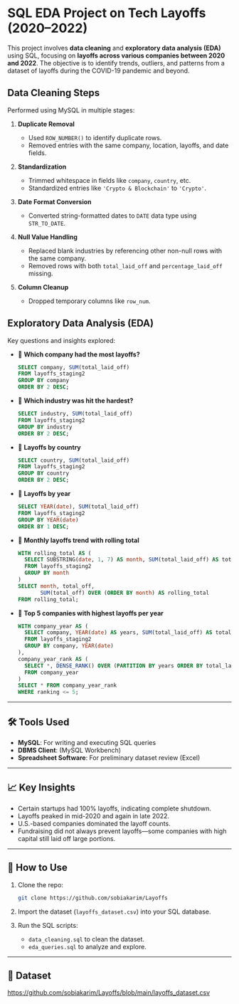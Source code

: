 #  SQL EDA Project on Tech Layoffs (2020–2022)

This project involves **data cleaning** and **exploratory data analysis (EDA)** using SQL, focusing on **layoffs across various companies between 2020 and 2022**. The objective is to identify trends, outliers, and patterns from a dataset of layoffs during the COVID-19 pandemic and beyond.

##  Data Cleaning Steps

Performed using MySQL in multiple stages:

1. **Duplicate Removal**  
   - Used `ROW_NUMBER()` to identify duplicate rows.
   - Removed entries with the same company, location, layoffs, and date fields.

2. **Standardization**  
   - Trimmed whitespace in fields like `company`, `country`, etc.
   - Standardized entries like `'Crypto & Blockchain'` to `'Crypto'`.

3. **Date Format Conversion**  
   - Converted string-formatted dates to `DATE` data type using `STR_TO_DATE`.

4. **Null Value Handling**  
   - Replaced blank industries by referencing other non-null rows with the same company.
   - Removed rows with both `total_laid_off` and `percentage_laid_off` missing.

5. **Column Cleanup**  
   - Dropped temporary columns like `row_num`.


##  Exploratory Data Analysis (EDA)

Key questions and insights explored:

- 📌 **Which company had the most layoffs?**
  ```sql
  SELECT company, SUM(total_laid_off)
  FROM layoffs_staging2
  GROUP BY company
  ORDER BY 2 DESC;
  ```

- 📌 **Which industry was hit the hardest?**
  ```sql
  SELECT industry, SUM(total_laid_off)
  FROM layoffs_staging2
  GROUP BY industry
  ORDER BY 2 DESC;
  ```

- 📌 **Layoffs by country**
  ```sql
  SELECT country, SUM(total_laid_off)
  FROM layoffs_staging2
  GROUP BY country
  ORDER BY 2 DESC;
  ```

- 📌 **Layoffs by year**
  ```sql
  SELECT YEAR(date), SUM(total_laid_off)
  FROM layoffs_staging2
  GROUP BY YEAR(date)
  ORDER BY 1 DESC;
  ```

- 📌 **Monthly layoffs trend with rolling total**
  ```sql
  WITH rolling_total AS (
    SELECT SUBSTRING(date, 1, 7) AS month, SUM(total_laid_off) AS total_off
    FROM layoffs_staging2
    GROUP BY month
  )
  SELECT month, total_off,
         SUM(total_off) OVER (ORDER BY month) AS rolling_total
  FROM rolling_total;
  ```

- 📌 **Top 5 companies with highest layoffs per year**
  ```sql
  WITH company_year AS (
    SELECT company, YEAR(date) AS years, SUM(total_laid_off) AS total_laid_off
    FROM layoffs_staging2
    GROUP BY company, YEAR(date)
  ),
  company_year_rank AS (
    SELECT *, DENSE_RANK() OVER (PARTITION BY years ORDER BY total_laid_off DESC) AS ranking
    FROM company_year
  )
  SELECT * FROM company_year_rank
  WHERE ranking <= 5;
  ```

---

## 🛠 Tools Used

- **MySQL**: For writing and executing SQL queries  
- **DBMS Client**: (MySQL Workbench)  
- **Spreadsheet Software**: For preliminary dataset review (Excel)

---

## 📈 Key Insights

- Certain startups had 100% layoffs, indicating complete shutdown.   
- Layoffs peaked in mid-2020 and again in late 2022.  
- U.S.-based companies dominated the layoff counts.  
- Fundraising did not always prevent layoffs—some companies with high capital still laid off large portions.

---

## 🚀 How to Use

1. Clone the repo:
   ```bash
   git clone https://github.com/sobiakarim/Layoffs
   ```

2. Import the dataset (`layoffs_dataset.csv`) into your SQL database.

3. Run the SQL scripts:
   - `data_cleaning.sql` to clean the dataset.
   - `eda_queries.sql` to analyze and explore.

---

## 📝 Dataset

https://github.com/sobiakarim/Layoffs/blob/main/layoffs_dataset.csv


